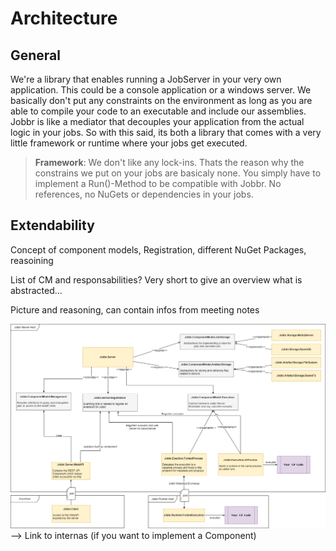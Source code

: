 # Architecture
## General 
We're a library that enables running a JobServer in your very own application. This could be a console application or a windows server. We basically don't put any constraints on the environment as long as you are able to compile your code to an executable and include our assemblies. Jobbr is like a mediator that decouples your application from the actual logic in your jobs. So with this said, its both a library that comes with a very little framework or runtime where your jobs get executed.

> **Framework**: We don't like any lock-ins. Thats the reason why the constrains we put on your jobs are basicaly none. You simply have to implement a Run()-Method to be compatible with Jobbr. No references, no NuGets or dependencies in your jobs.

## Extendability
Concept of component models, Registration, different NuGet Packages, reasoining

List of CM and responsabilities? Very short to give an overview what is abstracted...

Picture and reasoning, can contain infos from meeting notes

![Package Architecture](JobbrPackageArchitecture.png)
--> Link to internas (if you want to implement a Component)
